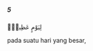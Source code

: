 ##### 5

<span class="ayah">لِيَوْمٍ عَظِيمٍۢ</span>

<span class="ayah_translation">pada suatu hari yang besar,</span>
